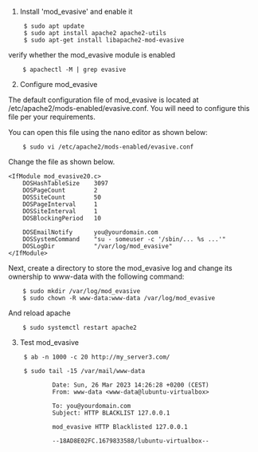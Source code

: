 

1. Install 'mod_evasive' and enable it

        $ sudo apt update
        $ sudo apt install apache2 apache2-utils
        $ sudo apt-get install libapache2-mod-evasive

verify whether the mod_evasive module is enabled

        $ apachectl -M | grep evasive

2. Configure mod_evasive

The default configuration file of mod_evasive is located at
/etc/apache2/mods-enabled/evasive.conf. You will need to configure this
file per your requirements.

You can open this file using the nano editor as shown below:

        $ sudo vi /etc/apache2/mods-enabled/evasive.conf

Change the file as shown below.

    <IfModule mod_evasive20.c>
        DOSHashTableSize    3097
        DOSPageCount        2
        DOSSiteCount        50
        DOSPageInterval     1
        DOSSiteInterval     1
        DOSBlockingPeriod   10

        DOSEmailNotify      you@yourdomain.com
        DOSSystemCommand    "su - someuser -c '/sbin/... %s ...'"
        DOSLogDir           "/var/log/mod_evasive"
    </IfModule>

Next, create a directory to store the mod_evasive log and change its
ownership to www-data with the following command:


        $ sudo mkdir /var/log/mod_evasive
        $ sudo chown -R www-data:www-data /var/log/mod_evasive

And reload apache

        $ sudo systemctl restart apache2

3. Test mod_evasive

        $ ab -n 1000 -c 20 http://my_server3.com/

        $ sudo tail -15 /var/mail/www-data 

                Date: Sun, 26 Mar 2023 14:26:28 +0200 (CEST)
                From: www-data <www-data@lubuntu-virtualbox>

                To: you@yourdomain.com
                Subject: HTTP BLACKLIST 127.0.0.1

                mod_evasive HTTP Blacklisted 127.0.0.1

                --18AD8E02FC.1679833588/lubuntu-virtualbox--
